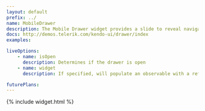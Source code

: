 ```yaml
---
layout: default
prefix: ../
name: MobileDrawer
description: The Mobile Drawer widget provides a slide to reveal navigation section.
docs: http://demos.telerik.com/kendo-ui/drawer/index
examples:

liveOptions:
    - name: isOpen
      description: Determines if the drawer is open
    - name: widget
      description: If specified, will populate an observable with a reference to the actual widget

futurePlans:
---
```


{% include widget.html %}
